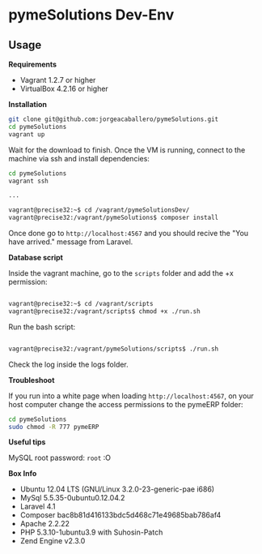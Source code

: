 pymeSolutions Dev-Env
=====================


Usage
-----

**Requirements**

- Vagrant 1.2.7 or higher
- VirtualBox 4.2.16 or higher

**Installation**

```bash
git clone git@github.com:jorgeacaballero/pymeSolutions.git
cd pymeSolutions
vagrant up 
```
Wait for the download to finish. Once the VM is running, connect to the machine via ssh and install dependencies:

```bash
cd pymeSolutions
vagrant ssh

...

vagrant@precise32:~$ cd /vagrant/pymeSolutionsDev/
vagrant@precise32:/vagrant/pymeSolutions$ composer install

```

Once done go to `http://localhost:4567` and you should recive the "You have arrived." message from Laravel.

**Database script**

Inside the vagrant machine, go to the `scripts` folder and add the +x permission:

```bash

vagrant@precise32:~$ cd /vagrant/scripts
vagrant@precise32:/vagrant/scripts$ chmod +x ./run.sh

```

Run the bash script:

```bash

vagrant@precise32:/vagrant/pymeSolutions/scripts$ ./run.sh

```

Check the log inside the logs folder.

**Troubleshoot**

If you run into a white page when loading `http://localhost:4567`, on your host computer change the access permissions to the pymeERP folder:

```bash
cd pymeSolutions
sudo chmod -R 777 pymeERP
```

**Useful tips**


MySQL root password: `root` :O


**Box Info**

- Ubuntu 12.04 LTS (GNU/Linux 3.2.0-23-generic-pae i686)
- MySql 5.5.35-0ubuntu0.12.04.2
- Laravel 4.1
- Composer bac8b81d416133bdc5d468c71e49685bab786af4
- Apache 2.2.22
- PHP 5.3.10-1ubuntu3.9 with Suhosin-Patch
- Zend Engine v2.3.0

